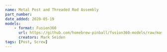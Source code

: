 ```yaml
---
name: Metal Post and Threaded Rod Assembly
part_number:
date_added: 2020-05-19
models: 
    - format: Fusion360
      url: https://github.com/homebrew-pinball/fusion360-models/raw/master/posts/Metal%20Post%20and%20Threaded%20Rod%20Assembly.f3z
      creators: Mark Seiden
tags: [Post, Screw]
---
```

